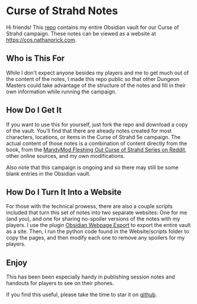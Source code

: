 # Curse of Strahd Notes

Hi friends! This [repo](https://github.com/cnorick/curse-of-strahd-notes) contains my entire Obsidian vault for our Curse of Strahd campaign. These notes can be viewed as a website at <https://cos.nathanorick.com>.

## Who is This For

While I don't expect anyone besides my players and me to get much out of the content of the notes, I made this repo public so that other Dungeon Masters could take advantage of the structure of the notes and fill in their own information while running the campaign.

## How Do I Get It

If you want to use this for yourself, just fork the repo and download a copy of the vault. You'll find that there are already notes created for most characters, locations, or items in the Curse of Strahd 5e campaign. The actual content of those notes is a combination of content directly from the book, from the [MandyMod Fleshing Out Curse of Strahd Series on Reddit](https://www.reddit.com/r/CurseofStrahd/comments/9pbka6/fleshing_out_curse_of_strahd_master_table_of/), other online sources, and my own modifications.

Also note that this campaign is ongoing and so there may still be some blank entries in the Obsidian vault.

## How Do I Turn It Into a Website

For those with the technical prowess, there are also a couple scripts included that turn this set of notes into two separate websites: One for me (and you), and one for sharing no-spoiler versions of the notes with my players. I use the plugin [Obsidian Webpage Export](https://github.com/KosmosisDire/obsidian-webpage-export) to export the entire vault as a site. Then, I run the python code found in the Website/scripts folder to copy the pages, and then modify each one to remove any spoilers for my players.

## Enjoy

This has been been especially handy in publishing session notes and handouts for players to see on their phones.

If you find this useful, please take the time to star it on [github](https://github.com/cnorick/curse-of-strahd-notes).

